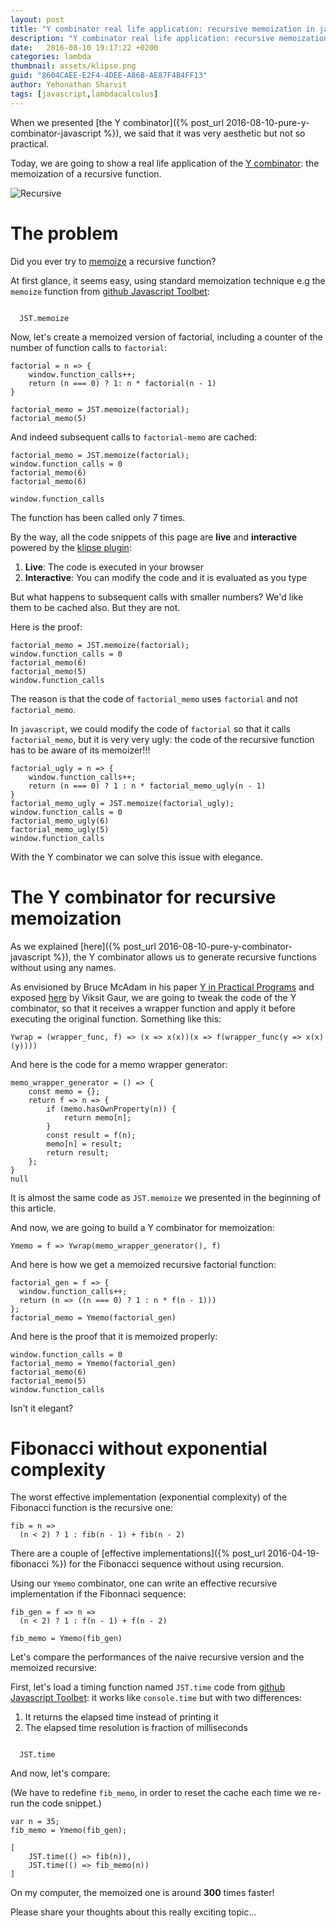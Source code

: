 ```yaml
---
layout: post
title: "Y combinator real life application: recursive memoization in javascript"
description: "Y combinator real life application: recursive memoization in javascript"
date:   2016-08-10 19:17:22 +0200
categories: lambda
thumbnail: assets/klipse.png
guid: "8604CAEE-E2F4-4DEE-A86B-AE87F4B4FF13"
author: Yehonathan Sharvit
tags: [javascript,lambdacalculus]
---
```


When we presented  [the Y combinator]({% post_url 2016-08-10-pure-y-combinator-javascript  %}), we said that it was very aesthetic but not so practical.


Today, we are going to show a real life application of the [Y combinator](https://en.wikipedia.org/wiki/Fixed-point_combinator): the memoization of a recursive function.


![Recursive](/assets/escher-stairs.jpg)

# The problem

Did you ever try to [memoize](https://en.wikipedia.org/wiki/Memoization) a recursive function?

At first glance, it seems easy, using standard memoization technique e.g the `memoize` function from [github Javascript Toolbet](https://github.com/viebel/javascript-toolbelt):

<pre><code class="language-klipse-eval-js" data-external-libs="https://raw.githubusercontent.com/viebel/javascript-toolbelt/master/lib/core.js">
  JST.memoize
</code></pre>


Now, let's create a memoized version of factorial, including a counter of the number of function calls to `factorial`:

~~~klipse-eval-js
factorial = n => {
    window.function_calls++;
    return (n === 0) ? 1: n * factorial(n - 1)
}

factorial_memo = JST.memoize(factorial);
factorial_memo(5)
~~~

And indeed subsequent calls to `factorial-memo` are cached:

~~~klipse-eval-js
factorial_memo = JST.memoize(factorial);
window.function_calls = 0
factorial_memo(6)
factorial_memo(6)

window.function_calls
~~~


The function has been called only 7 times.

By the way, all the code snippets of this page are **live** and **interactive** powered by the [klipse plugin](https://github.com/viebel/klipse):

1. **Live**: The code is executed in your browser
2. **Interactive**: You can modify the code and it is evaluated as you type


But what happens to subsequent calls with smaller numbers?
We'd like them to be cached also. But they are not.

Here is the proof:


~~~klipse-eval-js
factorial_memo = JST.memoize(factorial);
window.function_calls = 0
factorial_memo(6)
factorial_memo(5)
window.function_calls
~~~

The reason is that the code of `factorial_memo` uses `factorial` and not `factorial_memo`.

In `javascript`, we could modify the code of `factorial` so that it calls `factorial_memo`, but it is very very ugly: the code of the recursive function has to be aware of its memoizer!!!

~~~klipse-eval-js
factorial_ugly = n => {
    window.function_calls++;
    return (n === 0) ? 1 : n * factorial_memo_ugly(n - 1)
}
factorial_memo_ugly = JST.memoize(factorial_ugly);
window.function_calls = 0
factorial_memo_ugly(6)
factorial_memo_ugly(5)
window.function_calls
~~~



With the Y combinator we can solve this issue with elegance.


# The Y combinator for recursive memoization

As we explained [here]({% post_url 2016-08-10-pure-y-combinator-javascript  %}), the Y combinator allows us to generate recursive functions without using any names.


As envisioned by Bruce McAdam in his paper [Y in Practical Programs](/assets/y-in-practical-programs.pdf)  and exposed [here](http://www.viksit.com/tags/clojure/practical-applications-y-combinator-clojure/) by Viksit Gaur, we are going to tweak the code of the Y combinator, so that it receives a wrapper function and apply it before executing the original function. Something like this:

~~~klipse-eval-js
Ywrap = (wrapper_func, f) => (x => x(x))(x => f(wrapper_func(y => x(x)(y))))
~~~


And here is the code for a memo wrapper generator:

~~~klipse-eval-js
memo_wrapper_generator = () => {
    const memo = {};
    return f => n => {
        if (memo.hasOwnProperty(n)) {
            return memo[n];
        }
        const result = f(n);
        memo[n] = result;
        return result;
    };
}
null
~~~

It is almost the same code as `JST.memoize` we presented in the beginning of this article.

And now, we are going to build a Y combinator for memoization:

~~~klipse-eval-js
Ymemo = f => Ywrap(memo_wrapper_generator(), f)
~~~


And here is how we get a memoized recursive factorial function:

~~~klipse-eval-js
factorial_gen = f => {
  window.function_calls++; 
  return (n => ((n === 0) ? 1 : n * f(n - 1)))
};
factorial_memo = Ymemo(factorial_gen)
~~~


And here is the proof that it is memoized properly:

~~~klipse-eval-js
window.function_calls = 0
factorial_memo = Ymemo(factorial_gen)
factorial_memo(6)
factorial_memo(5)
window.function_calls
~~~


Isn't it elegant?


# Fibonacci without exponential complexity

The worst effective implementation (exponential complexity) of the Fibonacci function is the recursive one:

~~~klipse-eval-js
fib = n =>
  (n < 2) ? 1 : fib(n - 1) + fib(n - 2)
~~~


There are a couple of [effective implementations]({% post_url 2016-04-19-fibonacci %}) for the Fibonacci sequence without using recursion.


Using our `Ymemo` combinator, one can write an effective recursive implementation if the Fibonnaci sequence:


~~~klipse-eval-js
fib_gen = f => n =>
  (n < 2) ? 1 : f(n - 1) + f(n - 2)

fib_memo = Ymemo(fib_gen)
~~~


Let's compare the performances of the naive recursive version and the memoized recursive:

First, let's load a timing function named `JST.time` code from [github Javascript Toolbet](https://github.com/viebel/javascript-toolbelt): it works like `console.time` but with two differences:

1. It returns the elapsed time instead of printing it
2. The elapsed time resolution is fraction of milliseconds


<pre><code class="language-klipse-eval-js" data-external-libs="https://raw.githubusercontent.com/viebel/javascript-toolbelt/master/lib/core.js">
  JST.time
</code></pre>


And now, let's compare:


(We have to redefine `fib_memo`, in order to reset the cache each time we re-run the code snippet.)

~~~klipse-eval-js
var n = 35;
fib_memo = Ymemo(fib_gen);

[
    JST.time(() => fib(n)),
    JST.time(() => fib_memo(n))
]

~~~

On my computer, the memoized one is around **300** times faster!

Please share your thoughts about this really exciting topic...

